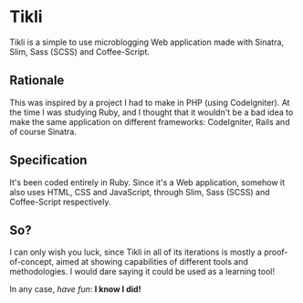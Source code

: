Tikli
=====

Tikli is a simple to use microblogging Web application made with
Sinatra, Slim, Sass (SCSS) and Coffee-Script.

Rationale
---------

This was inspired by a project I had to make in PHP (using CodeIgniter).
At the time I was studying Ruby, and I thought that it wouldn't be a bad
idea to make the same application on different frameworks: CodeIgniter,
Rails and of course Sinatra.

Specification
-------------

It's been coded entirely in Ruby. Since it's a Web application, somehow
it also uses HTML, CSS and JavaScript, through Slim, Sass (SCSS) and
Coffee-Script respectively.

So?
---

I can only wish you luck, since Tikli in all of its iterations is mostly
a proof-of-concept, aimed at showing capabilities of different tools and
methodologies. I would dare saying it could be used as a learning tool!

In any case, _have fun_: __I know I did!__

